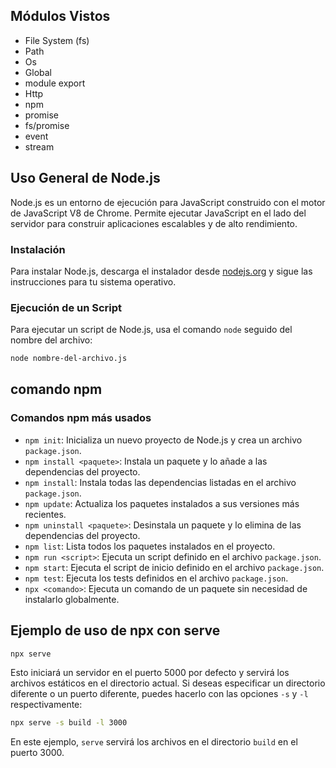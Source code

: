 ## Módulos Vistos

- File System (fs)
- Path
- Os
- Global
- module export 
- Http
- npm
- promise 
- fs/promise
- event
- stream

## Uso General de Node.js

Node.js es un entorno de ejecución para JavaScript construido con el motor de JavaScript V8 de Chrome. Permite ejecutar JavaScript en el lado del servidor para construir aplicaciones escalables y de alto rendimiento.

### Instalación

Para instalar Node.js, descarga el instalador desde [nodejs.org](https://nodejs.org) y sigue las instrucciones para tu sistema operativo.

### Ejecución de un Script

Para ejecutar un script de Node.js, usa el comando `node` seguido del nombre del archivo:

```bash
node nombre-del-archivo.js
```

## comando npm 
### Comandos npm más usados

- `npm init`: Inicializa un nuevo proyecto de Node.js y crea un archivo `package.json`.
- `npm install <paquete>`: Instala un paquete y lo añade a las dependencias del proyecto.
- `npm install`: Instala todas las dependencias listadas en el archivo `package.json`.
- `npm update`: Actualiza los paquetes instalados a sus versiones más recientes.
- `npm uninstall <paquete>`: Desinstala un paquete y lo elimina de las dependencias del proyecto.
- `npm list`: Lista todos los paquetes instalados en el proyecto.
- `npm run <script>`: Ejecuta un script definido en el archivo `package.json`.
- `npm start`: Ejecuta el script de inicio definido en el archivo `package.json`.
- `npm test`: Ejecuta los tests definidos en el archivo `package.json`.
- `npx <comando>`: Ejecuta un comando de un paquete sin necesidad de instalarlo globalmente.

## Ejemplo de uso de npx con serve

```bash
npx serve
```

Esto iniciará un servidor en el puerto 5000 por defecto y servirá los archivos estáticos en el directorio actual. Si deseas especificar un directorio diferente o un puerto diferente, puedes hacerlo con las opciones `-s` y `-l` respectivamente:

```bash
npx serve -s build -l 3000
```

En este ejemplo, `serve` servirá los archivos en el directorio `build` en el puerto 3000.
